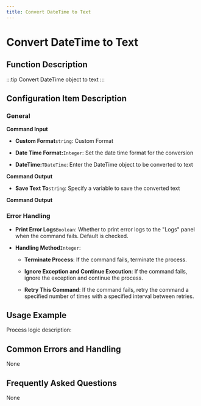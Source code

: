 ```yaml
---
title: Convert DateTime to Text
---
```


# Convert DateTime to Text

## Function Description

:::tip 
Convert DateTime object to text
:::

## Configuration Item Description

### General

**Command Input**

- **Custom Format**`string`: Custom Format

- **Date Time Format:**`Integer`: Set the date time format for the conversion

- **DateTime:**`TDateTime`: Enter the DateTime object to be converted to text


**Command Output**

- **Save Text To**`string`: Specify a variable to save the converted text


**Command Output**

### Error Handling

- **Print Error Logs**`Boolean`: Whether to print error logs to the "Logs" panel when the command fails. Default is checked. 

- **Handling Method**`Integer`:

    - **Terminate Process**: If the command fails, terminate the process.

    - **Ignore Exception and Continue Execution**: If the command fails, ignore the exception and continue the process.

    - **Retry This Command**: If the command fails, retry the command a specified number of times with a specified interval between retries.

## Usage Example

Process logic description:

## Common Errors and Handling

None

## Frequently Asked Questions

None


